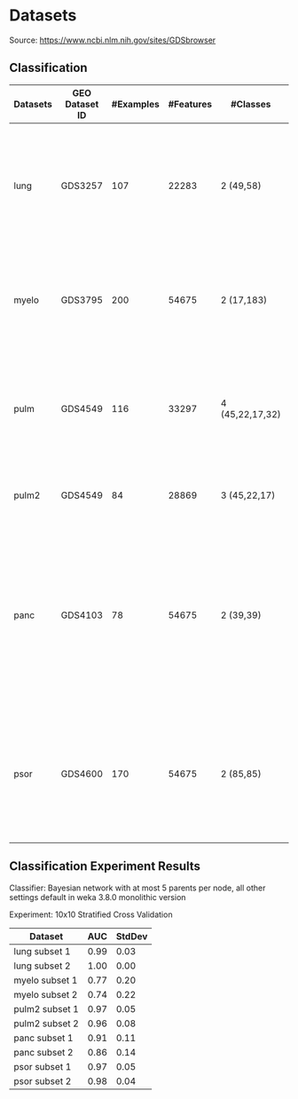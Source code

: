# Datasets
Source: https://www.ncbi.nlm.nih.gov/sites/GDSbrowser

## Classification
Datasets | GEO Dataset ID | #Examples | #Features | #Classes | Citation
---------|----------------|-----------|-----------|----------|---------
lung     | GDS3257        | 107 | 22283| 2 (49,58)|Landi MT, Dracheva T, Rotunno M, Figueroa JD et al. Gene expression signature of cigarette smoking and its role in lung adenocarcinoma development and survival. PLoS One 2008 Feb 20;3(2):e1651. PMID: 18297132
myelo    | GDS3795        | 200 | 54675 | 2 (17,183) |Pellagatti A, Cazzola M, Giagounidis A, Perry J et al. Deregulated gene expression pathways in myelodysplastic syndrome hematopoietic stem cells. Leukemia 2010 Apr;24(4):756-64.
pulm     | GDS4549        | 116 | 33297 | 4 (45,22,17,32) |Mura M, Anraku M, Yun Z, McRae K et al. Gene expression profiling in the lungs of patients with pulmonary hypertension associated with pulmonary fibrosis. Chest 2012 Mar;141(3):661-73.
pulm2    | GDS4549        | 84  | 28869 | 3 (45,22,17)| note: same as above but with validation examples and 100% missing features removed
panc     | GDS4103        | 78 | 54675 | 2 (39,39) |Badea L, Herlea V, Dima SO, Dumitrascu T et al. Combined gene expression analysis of whole-tissue and microdissected pancreatic ductal adenocarcinoma identifies genes specifically overexpressed in tumor epithelia. Hepatogastroenterology 2008 Nov-Dec;55(88):2016-27. PMID: 19260470
psor     | GDS4600        | 170 | 54675 | 2 (85,85) |Suárez-Fariñas M, Li K, Fuentes-Duculan J, Hayden K et al. Expanding the psoriasis disease profile: interrogation of the skin and serum of patients with moderate-to-severe psoriasis. J Invest Dermatol 2012 Nov;132(11):2552-64. PMID: 22763790

## Classification Experiment Results

Classifier: Bayesian network with at most 5 parents per node, all other settings default in weka 3.8.0 monolithic version

Experiment: 10x10 Stratified Cross Validation

Dataset | AUC | StdDev
--------|-----|-------
lung subset 1|0.99|0.03
lung subset 2|1.00|0.00
myelo subset 1|0.77|0.20
myelo subset 2|0.74|0.22
pulm2 subset 1|0.97|0.05
pulm2 subset 2|0.96|0.08
panc subset 1|0.91|0.11
panc subset 2|0.86|0.14
psor subset 1|0.97|0.05
psor subset 2|0.98|0.04

